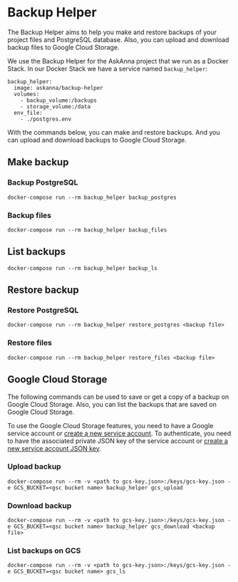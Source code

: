 # Backup Helper

The Backup Helper aims to help you make and restore backups of your project files and PostgreSQL database. Also, you
can upload and download backup files to Google Cloud Storage.

We use the Backup Helper for the AskAnna project that we run as a Docker Stack. In our Docker Stack we have a service
named `backup_helper`:

```docker
backup_helper:
  image: askanna/backup-helper
  volumes:
    - backup_volume:/backups
    - storage_volume:/data
  env_file:
    - ./postgres.env
```

With the commands below, you can make and restore backups. And you can upload and download backups to Google Cloud
Storage.

## Make backup

### Backup PostgreSQL

```shell
docker-compose run --rm backup_helper backup_postgres
```

### Backup files

```shell
docker-compose run --rm backup_helper backup_files
```

## List backups

```shell
docker-compose run --rm backup_helper backup_ls
```

## Restore backup

### Restore PostgreSQL

```shell
docker-compose run --rm backup_helper restore_postgres <backup file>
```

### Restore files

```shell
docker-compose run --rm backup_helper restore_files <backup file>
```

## Google Cloud Storage

The following commands can be used to save or get a copy of a backup on Google Cloud Storage. Also, you can list the
backups that are saved on Google Cloud Storage.

To use the Google Cloud Storage features, you need to have a Google service account or
[create a new service account](https://cloud.google.com/iam/docs/creating-managing-service-accounts#creating_a_service_account).
To authenticate, you need to have the associated private JSON key of the service account or
[create a new service account JSON key](https://cloud.google.com/iam/docs/creating-managing-service-account-keys).

### Upload backup

```shell
docker-compose run --rm -v <path to gcs-key.json>:/keys/gcs-key.json -e GCS_BUCKET=<gsc bucket name> backup_helper gcs_upload
```

### Download backup

```shell
docker-compose run --rm -v <path to gcs-key.json>:/keys/gcs-key.json -e GCS_BUCKET=<gsc bucket name> backup_helper gcs_download <backup file>
```

### List backups on GCS

```shell
docker-compose run --rm -v <path to gcs-key.json>:/keys/gcs-key.json -e GCS_BUCKET=<gsc bucket name> gcs_ls
```

